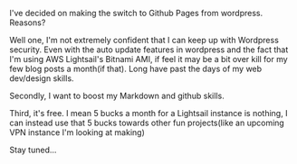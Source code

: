 I've decided on making the switch to Github Pages from wordpress. Reasons? 

Well one, I'm not extremely confident that I can keep up with Wordpress security. Even with the auto update features in wordpress and the fact that I'm using AWS Lightsail's Bitnami AMI, if feel it may be a bit over kill for my few blog posts a month(if that). Long have past the days of my web dev/design skills.

Secondly, I want to boost my Markdown and github skills. 

Third, it's free. I mean 5 bucks a month for a Lightsail instance is nothing, I can instead use that 5 bucks towards other fun projects(like an upcoming VPN instance I'm looking at making)

Stay tuned...